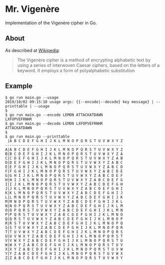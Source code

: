 # Mr. Vigenère
Implementation of the Vigenère cipher in Go.

## About

As described at [Wikipedia](https://en.wikipedia.org/wiki/Vigen%C3%A8re_cipher):

> The Vigenère cipher is a method of encrypting alphabetic text by using a series of interwoven Caesar ciphers, based on the letters of a keyword. It employs a form of polyalphabetic substitution

## Example

```
$ go run main.go --usage
2019/10/02 09:15:10 usage args: {{--encode|--decode} key message} | --printtable | --usage
$
$ go run main.go --encode LEMON ATTACKATDAWN
LXFOPVEFRNHR
$ go run main.go --decode LEMON LXFOPVEFRNHR
ATTACKATDAWN
$
$ go run main.go --printtable
 |A B C D E F G H I J K L M N O P Q R S T U V W X Y Z 
-----------------------------------------------------
A|A B C D E F G H I J K L M N O P Q R S T U V W X Y Z 
B|B C D E F G H I J K L M N O P Q R S T U V W X Y Z A 
C|C D E F G H I J K L M N O P Q R S T U V W X Y Z A B 
D|D E F G H I J K L M N O P Q R S T U V W X Y Z A B C 
E|E F G H I J K L M N O P Q R S T U V W X Y Z A B C D 
F|F G H I J K L M N O P Q R S T U V W X Y Z A B C D E 
G|G H I J K L M N O P Q R S T U V W X Y Z A B C D E F 
H|H I J K L M N O P Q R S T U V W X Y Z A B C D E F G 
I|I J K L M N O P Q R S T U V W X Y Z A B C D E F G H 
J|J K L M N O P Q R S T U V W X Y Z A B C D E F G H I 
K|K L M N O P Q R S T U V W X Y Z A B C D E F G H I J 
L|L M N O P Q R S T U V W X Y Z A B C D E F G H I J K 
M|M N O P Q R S T U V W X Y Z A B C D E F G H I J K L 
N|N O P Q R S T U V W X Y Z A B C D E F G H I J K L M 
O|O P Q R S T U V W X Y Z A B C D E F G H I J K L M N 
P|P Q R S T U V W X Y Z A B C D E F G H I J K L M N O 
Q|Q R S T U V W X Y Z A B C D E F G H I J K L M N O P 
R|R S T U V W X Y Z A B C D E F G H I J K L M N O P Q 
S|S T U V W X Y Z A B C D E F G H I J K L M N O P Q R 
T|T U V W X Y Z A B C D E F G H I J K L M N O P Q R S 
U|U V W X Y Z A B C D E F G H I J K L M N O P Q R S T 
V|V W X Y Z A B C D E F G H I J K L M N O P Q R S T U 
W|W X Y Z A B C D E F G H I J K L M N O P Q R S T U V 
X|X Y Z A B C D E F G H I J K L M N O P Q R S T U V W 
Y|Y Z A B C D E F G H I J K L M N O P Q R S T U V W X 
Z|Z A B C D E F G H I J K L M N O P Q R S T U V W X Y 
```

